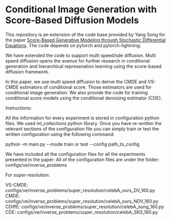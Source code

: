 # Conditional Image Generation with Score-Based Diffusion Models

This repository is an extension of the code base provided by Yang Song for the paper [Score-Based Generative Modeling through Stochastic Differential Equations](https://openreview.net/forum?id=PxTIG12RRHS). The code depends on pytorch and pytorch-lightning.

We have extended the code to support multi speed/sde diffusion. Multi speed diffusion opens the avenue for further research in conditional generation and hierarchical represenation learning using the score-based diffusion framework.

In this paper, we use multi speed diffusion to derive the CMDE and VS-CMDE estimators of conditional score. Those estimators are used for conditional image generation. We also provide the code for training conditional score models using the conditional denoising estimator (CDE).

Instructions: 

All the information for every experiment is stored in configuration python files. We used ml_collections python library. 
Once you have re-written the relevant sections of the configuration file you can simply train or test the written configuration using the following command:

python -m main.py --mode train or test --config path_to_config

We have included all the configuration files for all the experiments presented in the paper:
All of the configuration files are under the folder: configs/ve/inverse_problems

For super-resolution: 

VS-CMDE: configs/ve/inverse_problems/super_resolution/celebA_ours_DV_160.py
CMDE: configs/ve/inverse_problems/super_resolution/celebA_ours_NDV_160.py
CDiffE: configs/ve/inverse_problems/super_resolution/celebA_song_160.py
CDE: configs/ve/inverse_problems/super_resolution/celebA_SR3_160.py
